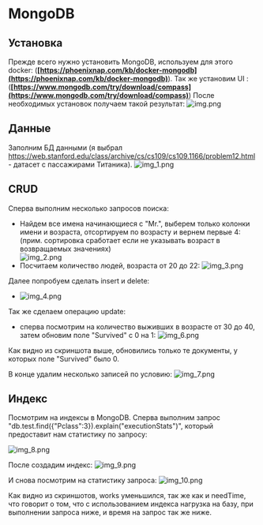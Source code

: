 # MongoDB
## Установка
Прежде всего нужно установить MongoDB,  используем для этого docker:
(**[https://phoenixnap.com/kb/docker-mongodb](https://phoenixnap.com/kb/docker-mongodb)**).
Так же установим   UI :
(**[https://www.mongodb.com/try/download/compass](https://www.mongodb.com/try/download/compass)**)
После необходимых установок получаем такой результат:
![img.png](hw_1/img.png)

## Данные
Заполним БД данными (я выбрал https://web.stanford.edu/class/archive/cs/cs109/cs109.1166/problem12.html - датасет с пассажирами Титаника).
![img_1.png](hw_1/img_1.png)

## CRUD

Сперва выполним несколько запросов поиска:
- Найдем все имена начинающиеся с "Mr.", выберем только колонки имени и возраста,  отсортируем по возрасту и вернем первые 4: (прим. сортировка сработает если не указывать возраст в возвращаемых значениях)      
  ![img_2.png](hw_1/img_2.png)
- Посчитаем количество людей, возраста от 20 до 22:
  ![img_3.png](hw_1/img_3.png)

Далее попробуем сделать insert и delete:
- ![img_4.png](hw_1/img_4.png)

Так же сделаем операцию update:
- сперва посмотрим на количество выживших в возрасте от 30 до 40, затем обновим поле "Survived" с 0 на 1: ![img_6.png](hw_1/img_6.png)

Как видно из скриншота выше, обновились только те документы, у которых поле "Survived" было 0.

В конце удалим несколько записей по условию:
![img_7.png](hw_1/img_7.png)

## Индекс
Посмотрим на индексы в MongoDB. 
Сперва выполним запрос "db.test.find({"Pclass":3}).explain("executionStats")", который предоставит нам статистику по запросу:

![img_8.png](hw_1/img_8.png)

После создадим индекс: ![img_9.png](hw_1/img_9.png)

И снова посмотрим на статистику запроса:
![img_10.png](hw_1/img_10.png)

Как видно из скриншотов, works уменьшился, так же как и needTime, что говорит о том, что с использованием индекса нагрузка на базу,
при выполнении запроса ниже, и время на запрос так же ниже.
